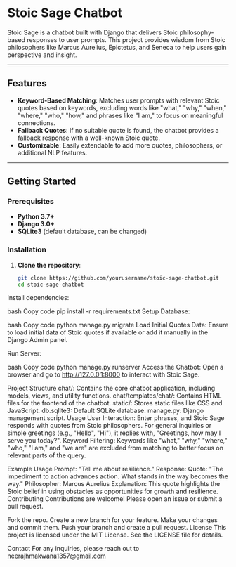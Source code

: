 # Stoic Sage Chatbot

Stoic Sage is a chatbot built with Django that delivers Stoic philosophy-based responses to user prompts. This project provides wisdom from Stoic philosophers like Marcus Aurelius, Epictetus, and Seneca to help users gain perspective and insight.

---

## Features

- **Keyword-Based Matching**: Matches user prompts with relevant Stoic quotes based on keywords, excluding words like "what," "why," "when," "where," "who," "how," and phrases like "I am," to focus on meaningful connections.
- **Fallback Quotes**: If no suitable quote is found, the chatbot provides a fallback response with a well-known Stoic quote.
- **Customizable**: Easily extendable to add more quotes, philosophers, or additional NLP features.

---

## Getting Started

### Prerequisites

- **Python 3.7+**
- **Django 3.0+**
- **SQLite3** (default database, can be changed)

### Installation

1. **Clone the repository**:
   ```bash
   git clone https://github.com/yourusername/stoic-sage-chatbot.git
   cd stoic-sage-chatbot

Install dependencies:

bash
Copy code
pip install -r requirements.txt
Setup Database:

bash
Copy code
python manage.py migrate
Load Initial Quotes Data: Ensure to load initial data of Stoic quotes if available or add it manually in the Django Admin panel.

Run Server:

bash
Copy code
python manage.py runserver
Access the Chatbot: Open a browser and go to http://127.0.0.1:8000 to interact with Stoic Sage.

Project Structure
chat/: Contains the core chatbot application, including models, views, and utility functions.
chat/templates/chat/: Contains HTML files for the frontend of the chatbot.
static/: Stores static files like CSS and JavaScript.
db.sqlite3: Default SQLite database.
manage.py: Django management script.
Usage
User Interaction: Enter phrases, and Stoic Sage responds with quotes from Stoic philosophers. For general inquiries or simple greetings (e.g., "Hello", "Hi"), it replies with, "Greetings, how may I serve you today?".
Keyword Filtering: Keywords like "what," "why," "where," "who," "I am," and "we are" are excluded from matching to better focus on relevant parts of the query.

Example Usage
Prompt: "Tell me about resilience."
Response:
Quote: "The impediment to action advances action. What stands in the way becomes the way."
Philosopher: Marcus Aurelius
Explanation: This quote highlights the Stoic belief in using obstacles as opportunities for growth and resilience.
Contributing
Contributions are welcome! Please open an issue or submit a pull request.

Fork the repo.
Create a new branch for your feature.
Make your changes and commit them.
Push your branch and create a pull request.
License
This project is licensed under the MIT License. See the LICENSE file for details.

Contact
For any inquiries, please reach out to neerajhmakwana1357@gmail.com
